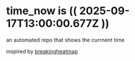 # time_now is (( 2025-09-17T13:00:00.677Z ))

an automated repo that shows the currnent time

inspired by [breakingheatmap](https://github.com/breakingheatmap/breakingheatmap)